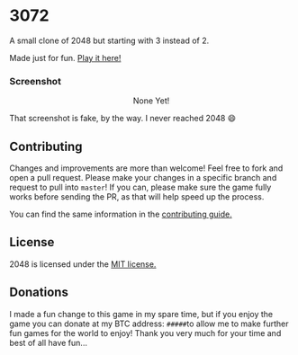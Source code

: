 # 3072
A small clone of 2048 but starting with 3 instead of 2.

Made just for fun. [Play it here!](http://goldenratiotech.github.io/3072/)


### Screenshot

<p align="center">
  None Yet!
  <!--<img src="http://pictures.gabrielecirulli.com/2048-20140309-234100.png" alt="Screenshot"/>-->
</p>

That screenshot is fake, by the way. I never reached 2048 :smile:

## Contributing
Changes and improvements are more than welcome! Feel free to fork and open a pull request. Please make your changes in a specific branch and request to pull into `master`! If you can, please make sure the game fully works before sending the PR, as that will help speed up the process.

You can find the same information in the [contributing guide.](https://github.com/goldenratiotech/2048/blob/master/CONTRIBUTING.md)

## License
2048 is licensed under the [MIT license.](https://github.com/goldenratiotech/3072/blob/master/LICENSE.txt)
## Donations
I made a fun change to this game in my spare time, but if you enjoy the game you can donate at my BTC address: <code>#####</code>to allow me to make further fun games for the world to enjoy! Thank you very much for your time and best of all have fun...

